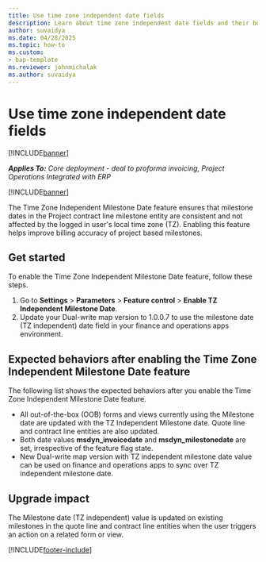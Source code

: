 ```yaml
---
title: Use time zone independent date fields
description: Learn about time zone independent date fields and their behavior in the context of Project Operations
author: suvaidya
ms.date: 04/28/2025
ms.topic: how-to
ms.custom: 
- bap-template
ms.reviewer: johnmichalak
ms.author: suvaidya
---
```

# Use time zone independent date fields

[!INCLUDE[banner](../includes/banner.md)]

_**Applies To:** Core deployment - deal to proforma invoicing, Project Operations Integrated with ERP_

[!INCLUDE[banner](../includes/banner.md)]

The Time Zone Independent Milestone Date feature ensures that milestone dates in the Project contract line milestone entity are consistent and not affected by the logged in user's local time zone (TZ). Enabling this feature helps improve billing accuracy of project based milestones.  

## Get started

To enable the Time Zone Independent Milestone Date feature, follow these steps.

1. Go to  **Settings** \> **Parameters** \> **Feature control** \> **Enable TZ Independent Milestone Date**. 
2. Update your Dual-write map version to 1.0.0.7 to use the milestone date (TZ independent) date field in your finance and operations apps environment.


## Expected behaviors after enabling the Time Zone Independent Milestone Date feature 

The following list shows the expected behaviors after you enable the Time Zone Independent Milestone Date feature.

- All out-of-the-box (OOB) forms and views currently using the Milestone date are updated with the TZ Independent Milestone date. Quote line and contract line entities are also updated.
- Both date values **msdyn_invoicedate** and **msdyn_milestonedate** are set, irrespective of the feature flag state.
- New Dual-write map version with TZ independent milestone date value can be used on finance and operations apps to sync over TZ independent milestone date. 

## Upgrade impact

The Milestone date (TZ independent) value is updated on existing milestones in the quote line and contract line entities when the user triggers an action on a related form or view. 

[!INCLUDE[footer-include](../includes/footer-banner.md)]
